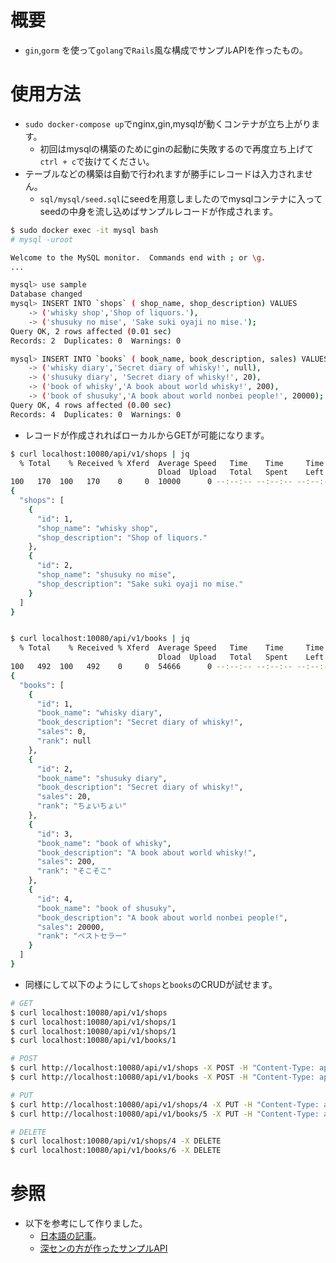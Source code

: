 # 概要
- `gin`,`gorm` を使って`golang`で`Rails`風な構成でサンプルAPIを作ったもの。

# 使用方法
- `sudo docker-compose up`でnginx,gin,mysqlが動くコンテナが立ち上がります。
  - 初回はmysqlの構築のためにginの起動に失敗するので再度立ち上げて`ctrl + c`で抜けてください。
- テーブルなどの構築は自動で行われますが勝手にレコードは入力されません。
  - `sql/mysql/seed.sql`にseedを用意しましたのでmysqlコンテナに入ってseedの中身を流し込めばサンプルレコードが作成されます。
```bash
$ sudo docker exec -it mysql bash
# mysql -uroot

Welcome to the MySQL monitor.  Commands end with ; or \g.
...

mysql> use sample
Database changed
mysql> INSERT INTO `shops` ( shop_name, shop_description) VALUES
    -> ('whisky shop','Shop of liquors.'),
    -> ('shusuky no mise', 'Sake suki oyaji no mise.');
Query OK, 2 rows affected (0.01 sec)
Records: 2  Duplicates: 0  Warnings: 0

mysql> INSERT INTO `books` ( book_name, book_description, sales) VALUES
    -> ('whisky diary','Secret diary of whisky!', null),
    -> ('shusuky diary', 'Secret diary of whisky!', 20),
    -> ('book of whisky','A book about world whisky!', 200),
    -> ('book of shusuky','A book about world nonbei people!', 20000);
Query OK, 4 rows affected (0.00 sec)
Records: 4  Duplicates: 0  Warnings: 0
```

- レコードが作成されればローカルからGETが可能になります。
```bash
$ curl localhost:10080/api/v1/shops | jq
  % Total    % Received % Xferd  Average Speed   Time    Time     Time  Current
                                 Dload  Upload   Total   Spent    Left  Speed
100   170  100   170    0     0  10000      0 --:--:-- --:--:-- --:--:-- 10000
{
  "shops": [
    {
      "id": 1,
      "shop_name": "whisky shop",
      "shop_description": "Shop of liquors."
    },
    {
      "id": 2,
      "shop_name": "shusuky no mise",
      "shop_description": "Sake suki oyaji no mise."
    }
  ]
}


$ curl localhost:10080/api/v1/books | jq
  % Total    % Received % Xferd  Average Speed   Time    Time     Time  Current
                                 Dload  Upload   Total   Spent    Left  Speed
100   492  100   492    0     0  54666      0 --:--:-- --:--:-- --:--:-- 54666
{
  "books": [
    {
      "id": 1,
      "book_name": "whisky diary",
      "book_description": "Secret diary of whisky!",
      "sales": 0,
      "rank": null
    },
    {
      "id": 2,
      "book_name": "shusuky diary",
      "book_description": "Secret diary of whisky!",
      "sales": 20,
      "rank": "ちょいちょい"
    },
    {
      "id": 3,
      "book_name": "book of whisky",
      "book_description": "A book about world whisky!",
      "sales": 200,
      "rank": "そこそこ"
    },
    {
      "id": 4,
      "book_name": "book of shusuky",
      "book_description": "A book about world nonbei people!",
      "sales": 20000,
      "rank": "ベストセラー"
    }
  ]
}

```
- 同様にして以下のようにして`shops`と`books`のCRUDが試せます。
```bash
# GET
$ curl localhost:10080/api/v1/shops
$ curl localhost:10080/api/v1/shops/1
$ curl localhost:10080/api/v1/shops/1
$ curl localhost:10080/api/v1/books/1

# POST
$ curl http://localhost:10080/api/v1/shops -X POST -H "Content-Type: application/json" -d '{"ShopName": "test shop name","ShopDescription": "test shop description"}'
$ curl http://localhost:10080/api/v1/books -X POST -H "Content-Type: application/json" -d '{"BookName": "test book name","BookDescription": "test book description", "Sales": 10}'

# PUT
$ curl http://localhost:10080/api/v1/shops/4 -X PUT -H "Content-Type: application/json" -d '{"ShopName": "test shop name change","ShopDescription": "test shop description change"}'
$ curl http://localhost:10080/api/v1/books/5 -X PUT -H "Content-Type: application/json" -d '{"BookName": "test book name","BookDescription": "test book description", "Sales": 1000000}'

# DELETE
$ curl localhost:10080/api/v1/shops/4 -X DELETE
$ curl localhost:10080/api/v1/books/6 -X DELETE

```

# 参照
- 以下を参考にして作りました。
  - [日本語の記事](https://qiita.com/Asuforce/items/0bde8cabb30ac094fcb4)。
  - [深センの方が作ったサンプルAPI](https://github.com/eddycjy/go-gin-example)